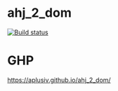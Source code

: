 # ahj_2_dom

[![Build status](https://ci.appveyor.com/api/projects/status/sdb4qroxpcevjdow?svg=true)](https://ci.appveyor.com/project/AplusIv/ahj-2-dom)

# GHP
https://aplusiv.github.io/ahj_2_dom/
